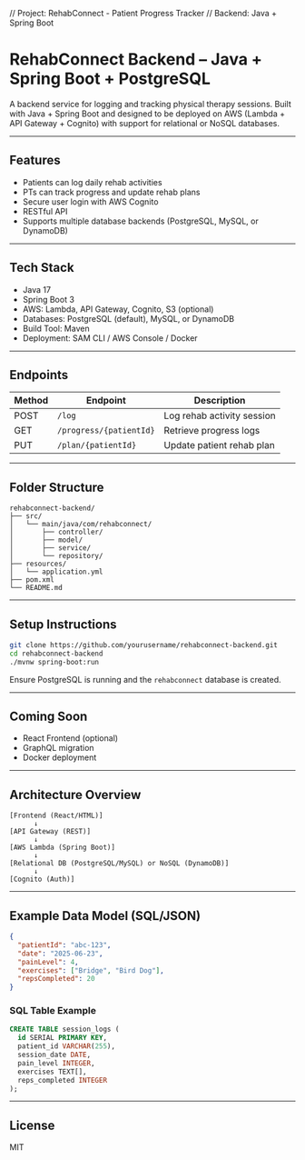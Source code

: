 // Project: RehabConnect - Patient Progress Tracker
// Backend: Java + Spring Boot

# RehabConnect Backend – Java + Spring Boot + PostgreSQL

A backend service for logging and tracking physical therapy sessions. Built with Java + Spring Boot and designed to be deployed on AWS (Lambda + API Gateway + Cognito) with support for relational or NoSQL databases.

---

## Features
- Patients can log daily rehab activities
- PTs can track progress and update rehab plans
- Secure user login with AWS Cognito
- RESTful API
- Supports multiple database backends (PostgreSQL, MySQL, or DynamoDB)

---

## Tech Stack
- Java 17
- Spring Boot 3
- AWS: Lambda, API Gateway, Cognito, S3 (optional)
- Databases: PostgreSQL (default), MySQL, or DynamoDB
- Build Tool: Maven
- Deployment: SAM CLI / AWS Console / Docker

---

## Endpoints
| Method | Endpoint                 | Description                         |
|--------|--------------------------|-------------------------------------|
| POST   | `/log`                   | Log rehab activity session          |
| GET    | `/progress/{patientId}` | Retrieve progress logs              |
| PUT    | `/plan/{patientId}`     | Update patient rehab plan           |

---

## Folder Structure
```
rehabconnect-backend/
├── src/
│   └── main/java/com/rehabconnect/
│       ├── controller/
│       ├── model/
│       ├── service/
│       └── repository/
├── resources/
│   └── application.yml
├── pom.xml
└── README.md
```

---

## Setup Instructions
```bash
git clone https://github.com/yourusername/rehabconnect-backend.git
cd rehabconnect-backend
./mvnw spring-boot:run
```

Ensure PostgreSQL is running and the `rehabconnect` database is created.

---

## Coming Soon
- React Frontend (optional)
- GraphQL migration
- Docker deployment

---

## Architecture Overview
```
[Frontend (React/HTML)]
      ↓
[API Gateway (REST)]
      ↓
[AWS Lambda (Spring Boot)]
      ↓
[Relational DB (PostgreSQL/MySQL) or NoSQL (DynamoDB)]
      ↓
[Cognito (Auth)]
```

---

## Example Data Model (SQL/JSON)
```json
{
  "patientId": "abc-123",
  "date": "2025-06-23",
  "painLevel": 4,
  "exercises": ["Bridge", "Bird Dog"],
  "repsCompleted": 20
}
```

### SQL Table Example
```sql
CREATE TABLE session_logs (
  id SERIAL PRIMARY KEY,
  patient_id VARCHAR(255),
  session_date DATE,
  pain_level INTEGER,
  exercises TEXT[],
  reps_completed INTEGER
);
```

---

## License
MIT
